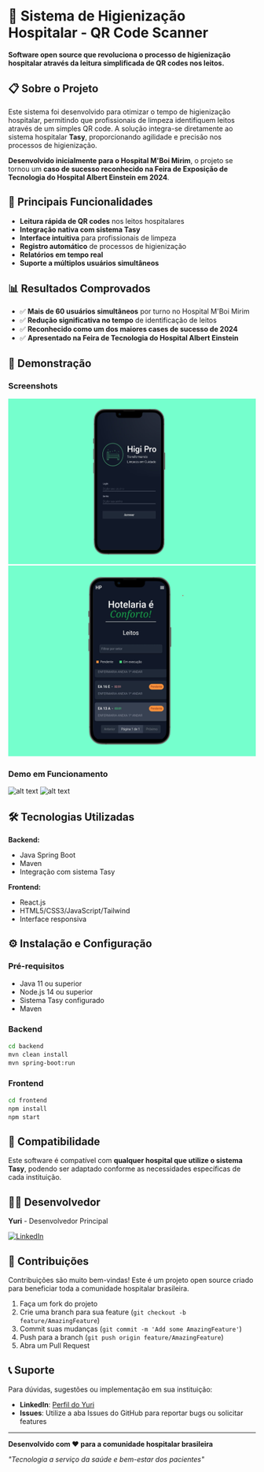 # 🏥 Sistema de Higienização Hospitalar - QR Code Scanner

**Software open source que revoluciona o processo de higienização hospitalar através da leitura simplificada de QR codes nos leitos.**

## 📋 Sobre o Projeto

Este sistema foi desenvolvido para otimizar o tempo de higienização hospitalar, permitindo que profissionais de limpeza identifiquem leitos através de um simples QR code. A solução integra-se diretamente ao sistema hospitalar **Tasy**, proporcionando agilidade e precisão nos processos de higienização.

**Desenvolvido inicialmente para o Hospital M'Boi Mirim**, o projeto se tornou um **caso de sucesso reconhecido na Feira de Exposição de Tecnologia do Hospital Albert Einstein em 2024**.

## 🎯 Principais Funcionalidades

- **Leitura rápida de QR codes** nos leitos hospitalares
- **Integração nativa com sistema Tasy**
- **Interface intuitiva** para profissionais de limpeza
- **Registro automático** de processos de higienização
- **Relatórios em tempo real**
- **Suporte a múltiplos usuários simultâneos**

## 📊 Resultados Comprovados

- ✅ **Mais de 60 usuários simultâneos** por turno no Hospital M'Boi Mirim
- ✅ **Redução significativa no tempo** de identificação de leitos
- ✅ **Reconhecido como um dos maiores cases de sucesso de 2024**
- ✅ **Apresentado na Feira de Tecnologia do Hospital Albert Einstein**

## 🚀 Demonstração

<!-- Adicione suas imagens e GIFs aqui -->
### Screenshots
![alt text](assets/login.png)
![alt text](assets/interface.png)

### Demo em Funcionamento
![alt text](assets/higipro.gif)
![alt text](assets/higipro4.gif)

## 🛠️ Tecnologias Utilizadas

**Backend:**
- Java Spring Boot
- Maven
- Integração com sistema Tasy

**Frontend:**
- React.js
- HTML5/CSS3/JavaScript/Tailwind
- Interface responsiva

## ⚙️ Instalação e Configuração

### Pré-requisitos
- Java 11 ou superior
- Node.js 14 ou superior
- Sistema Tasy configurado
- Maven

### Backend
```bash
cd backend
mvn clean install
mvn spring-boot:run
```

### Frontend
```bash
cd frontend
npm install
npm start
```


## 🏥 Compatibilidade

Este software é compatível com **qualquer hospital que utilize o sistema Tasy**, podendo ser adaptado conforme as necessidades específicas de cada instituição.

## 👨‍💻 Desenvolvedor

**Yuri** - Desenvolvedor Principal

[![LinkedIn](https://img.shields.io/badge/LinkedIn-0077B5?style=for-the-badge&logo=linkedin&logoColor=white)](https://www.linkedin.com/in/yuri-santos-285155208/)

## 🤝 Contribuições

Contribuições são muito bem-vindas! Este é um projeto open source criado para beneficiar toda a comunidade hospitalar brasileira.

1. Faça um fork do projeto
2. Crie uma branch para sua feature (`git checkout -b feature/AmazingFeature`)
3. Commit suas mudanças (`git commit -m 'Add some AmazingFeature'`)
4. Push para a branch (`git push origin feature/AmazingFeature`)
5. Abra um Pull Request


## 📞 Suporte

Para dúvidas, sugestões ou implementação em sua instituição:

- **LinkedIn**: [Perfil do Yuri](https://www.linkedin.com/in/yuri-santos-285155208/)
- **Issues**: Utilize a aba Issues do GitHub para reportar bugs ou solicitar features

---

**Desenvolvido com ❤️ para a comunidade hospitalar brasileira**

*"Tecnologia a serviço da saúde e bem-estar dos pacientes"*